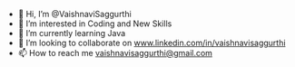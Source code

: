 - 👋 Hi, I’m @VaishnaviSaggurthi
- 👀 I’m interested in Coding and New Skills
- 🌱 I’m currently learning Java
- 💞️ I’m looking to collaborate on www.linkedin.com/in/vaishnavisaggurthi
- 📫 How to reach me vaishnavisaggurthi@gmail.com

<!---
VaishnaviSaggurthi/VaishnaviSaggurthi is a ✨ special ✨ repository because its `README.md` (this file) appears on your GitHub profile.
You can click the Preview link to take a look at your changes.
--->
